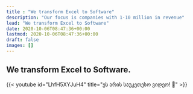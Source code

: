 ```yaml
---
title : "We transform Excel to Software" 
description: "Our focus is companies with 1-10 million in revenue"
lead: "We transform Excel to Software"
date: 2020-10-06T08:47:36+00:00
lastmod: 2020-10-06T08:47:36+00:00
draft: false
images: []
---
```


## We transform Excel to Software.

{{< youtube id="LhfH5XYJuH4" title="ეს არის საუკეთესო ვიდეო! 🤗" >}}
